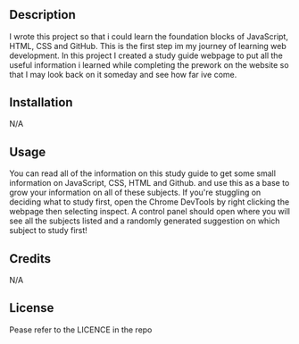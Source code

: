 # <Prework Study Guide Webpage>

## Description

I wrote this project so that i could learn the foundation blocks of JavaScript, HTML, CSS and GitHub. This is the first step im my journey of learning web development. In this project I created a study guide webpage to put all the useful information i learned while completing the prework on the website so that I may look back on it someday and see how far ive come. 


## Installation

N/A

## Usage

You can read all of the information on this study guide to get some small information on JavaScript, CSS, HTML and Github. and use this as a base to grow your information on all of these subjects. If you're stuggling on deciding what to study first, open the Chrome DevTools by right clicking the webpage then selecting inspect. A control panel should open where you will see all the subjects listed and a randomly generated suggestion on which subject to study first!

## Credits

N/A

## License

Pease refer to the LICENCE in the repo

